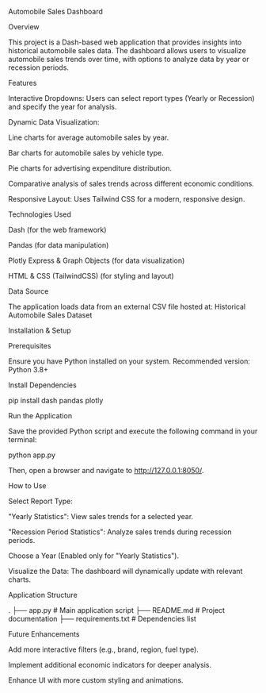 Automobile Sales Dashboard

Overview

This project is a Dash-based web application that provides insights into historical automobile sales data. The dashboard allows users to visualize automobile sales trends over time, with options to analyze data by year or recession periods.

Features

Interactive Dropdowns: Users can select report types (Yearly or Recession) and specify the year for analysis.

Dynamic Data Visualization:

Line charts for average automobile sales by year.

Bar charts for automobile sales by vehicle type.

Pie charts for advertising expenditure distribution.

Comparative analysis of sales trends across different economic conditions.

Responsive Layout: Uses Tailwind CSS for a modern, responsive design.

Technologies Used

Dash (for the web framework)

Pandas (for data manipulation)

Plotly Express & Graph Objects (for data visualization)

HTML & CSS (TailwindCSS) (for styling and layout)

Data Source

The application loads data from an external CSV file hosted at:
Historical Automobile Sales Dataset

Installation & Setup

Prerequisites

Ensure you have Python installed on your system. Recommended version: Python 3.8+

Install Dependencies

pip install dash pandas plotly

Run the Application

Save the provided Python script and execute the following command in your terminal:

python app.py

Then, open a browser and navigate to http://127.0.0.1:8050/.

How to Use

Select Report Type:

"Yearly Statistics": View sales trends for a selected year.

"Recession Period Statistics": Analyze sales trends during recession periods.

Choose a Year (Enabled only for "Yearly Statistics").

Visualize the Data: The dashboard will dynamically update with relevant charts.

Application Structure

.
├── app.py             # Main application script
├── README.md          # Project documentation
├── requirements.txt   # Dependencies list

Future Enhancements

Add more interactive filters (e.g., brand, region, fuel type).

Implement additional economic indicators for deeper analysis.

Enhance UI with more custom styling and animations.
